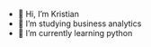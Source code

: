 - 👋 Hi, I’m Kristian
- 👀 I’m studying business analytics
- 🌱 I’m currently learning python

<!---
kristian185/kristian185 is a ✨ special ✨ repository because its `README.md` (this file) appears on your GitHub profile.
You can click the Preview link to take a look at your changes.
--->

